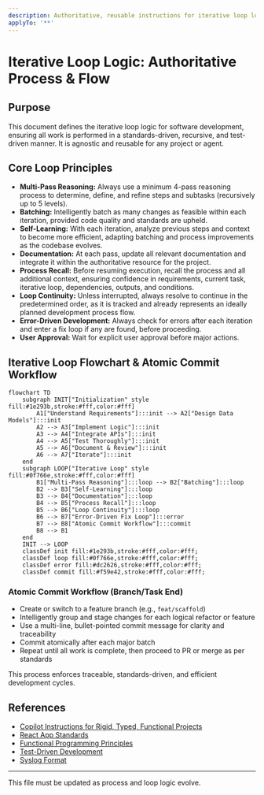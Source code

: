 ```yaml
---
description: Authoritative, reusable instructions for iterative loop logic in software development. Includes a high-contrast, color-coded flowchart for process visualization. Tracks and constrains agent and developer work to a standards-driven, recursive, test-driven loop.
applyTo: '**'
---
```


# Iterative Loop Logic: Authoritative Process & Flow

## Purpose
This document defines the iterative loop logic for software development, ensuring all work is performed in a standards-driven, recursive, and test-driven manner. It is agnostic and reusable for any project or agent.

## Core Loop Principles
- **Multi-Pass Reasoning:** Always use a minimum 4-pass reasoning process to determine, define, and refine steps and subtasks (recursively up to 5 levels).
- **Batching:** Intelligently batch as many changes as feasible within each iteration, provided code quality and standards are upheld.
- **Self-Learning:** With each iteration, analyze previous steps and context to become more efficient, adapting batching and process improvements as the codebase evolves.
- **Documentation:** At each pass, update all relevant documentation and integrate it within the authoritative resource for the project.
- **Process Recall:** Before resuming execution, recall the process and all additional context, ensuring confidence in requirements, current task, iterative loop, dependencies, outputs, and conditions.
- **Loop Continuity:** Unless interrupted, always resolve to continue in the predetermined order, as it is tracked and already represents an ideally planned development process flow.
- **Error-Driven Development:** Always check for errors after each iteration and enter a fix loop if any are found, before proceeding.
- **User Approval:** Wait for explicit user approval before major actions.


## Iterative Loop Flowchart & Atomic Commit Workflow

```mermaid
flowchart TD
    subgraph INIT["Initialization" style fill:#1e293b,stroke:#fff,color:#fff]
        A1["Understand Requirements"]:::init --> A2["Design Data Models"]:::init
        A2 --> A3["Implement Logic"]:::init
        A3 --> A4["Integrate APIs"]:::init
        A4 --> A5["Test Thoroughly"]:::init
        A5 --> A6["Document & Review"]:::init
        A6 --> A7["Iterate"]:::init
    end
    subgraph LOOP["Iterative Loop" style fill:#0f766e,stroke:#fff,color:#fff]
        B1["Multi-Pass Reasoning"]:::loop --> B2["Batching"]:::loop
        B2 --> B3["Self-Learning"]:::loop
        B3 --> B4["Documentation"]:::loop
        B4 --> B5["Process Recall"]:::loop
        B5 --> B6["Loop Continuity"]:::loop
        B6 --> B7["Error-Driven Fix Loop"]:::error
        B7 --> B8["Atomic Commit Workflow"]:::commit
        B8 --> B1
    end
    INIT --> LOOP
    classDef init fill:#1e293b,stroke:#fff,color:#fff;
    classDef loop fill:#0f766e,stroke:#fff,color:#fff;
    classDef error fill:#dc2626,stroke:#fff,color:#fff;
    classDef commit fill:#f59e42,stroke:#fff,color:#fff;
```

### Atomic Commit Workflow (Branch/Task End)

- Create or switch to a feature branch (e.g., `feat/scaffold`)
- Intelligently group and stage changes for each logical refactor or feature
- Use a multi-line, bullet-pointed commit message for clarity and traceability
- Commit atomically after each major batch
- Repeat until all work is complete, then proceed to PR or merge as per standards

This process enforces traceable, standards-driven, and efficient development cycles.

## References
- [Copilot Instructions for Rigid, Typed, Functional Projects](./copilot-instructions.md)
- [React App Standards](./react-app.standards.instructions.md)
- [Functional Programming Principles](https://en.wikipedia.org/wiki/Functional_programming)
- [Test-Driven Development](https://en.wikipedia.org/wiki/Test-driven_development)
- [Syslog Format](https://tools.ietf.org/html/rfc5424)

---
This file must be updated as process and loop logic evolve.
